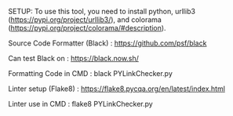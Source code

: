 SETUP:
To use this tool, you need to install python, urllib3 (https://pypi.org/project/urllib3/), and colorama (https://pypi.org/project/colorama/#description).

Source Code Formatter (Black) : 
https://github.com/psf/black

Can test Black on : 
https://black.now.sh/

Formatting Code in CMD :
black PYLinkChecker.py

Linter setup (Flake8) :
https://flake8.pycqa.org/en/latest/index.html

Linter use in CMD :
flake8 PYLinkChecker.py




